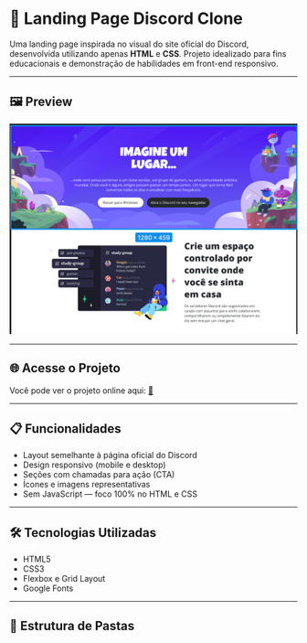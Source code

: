# 🚀 Landing Page Discord Clone

Uma landing page inspirada no visual do site oficial do Discord, desenvolvida utilizando apenas **HTML** e **CSS**. Projeto idealizado para fins educacionais e demonstração de habilidades em front-end responsivo.

---

## 🖼️ Preview

![Preview da Landing Page](assets/images/preview.png)

---

## 🌐 Acesse o Projeto

Você pode ver o projeto online aqui: [🔗 ]('https://matheusflima777.github.io/Clone_Landing_Page_Discord/')

---

## 📋 Funcionalidades

- Layout semelhante à página oficial do Discord
- Design responsivo (mobile e desktop)
- Seções com chamadas para ação (CTA)
- Ícones e imagens representativas
- Sem JavaScript — foco 100% no HTML e CSS

---

## 🛠️ Tecnologias Utilizadas

- HTML5
- CSS3
- Flexbox e Grid Layout
- Google Fonts

---

## 📁 Estrutura de Pastas

